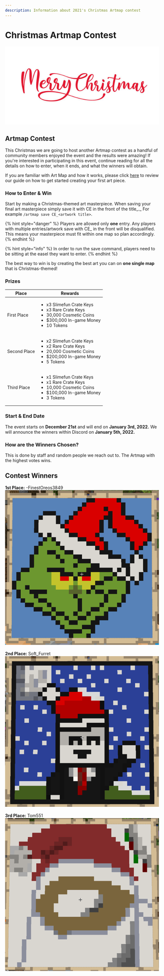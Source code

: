 ```yaml
---
description: Information about 2021's Christmas Artmap contest
---
```


# Christmas Artmap Contest

![](../../../.gitbook/assets/istockphoto-1180139808-612x612.jpg)

## Artmap Contest

This Christmas we are going to host another Artmap contest as a handful of community members enjoyed the event and the results were amazing! If you're interested in participating in this event, continue reading for all the details on how to enter, when it ends, and what the winners will obtain.

If you are familiar with Art Map and how it works, please click [here](../../../servers/towny/art-map.md) to review our guide on how to get started creating your first art piece.&#x20;

### How to Enter **& Win**

Start by making a Christmas-themed art masterpiece. When saving your final art masterpiece simply save it with CE in the front of the title_._ For example `/artmap save CE_<artwork title>`.

{% hint style="danger" %}
Players are allowed only **one** entry. Any players with multiple entries/artwork save with CE\_ in the front will be disqualified. This means your masterpiece must fit within one map so plan accordingly.
{% endhint %}

{% hint style="info" %}
In order to run the save command, players need to be sitting at the easel they want to enter.&#x20;
{% endhint %}

The best way to win is by creating the best art you can on **one single map** that is Christmas-themed!

### Prizes

| Place        | Rewards                                                                                                                                            |
| ------------ | -------------------------------------------------------------------------------------------------------------------------------------------------- |
| First Place  | <ul><li>x3 Slimefun Crate Keys</li><li>x3 Rare Crate Keys</li><li>30,000 Cosmetic Coins</li><li>$300,000 In-game Money</li><li>10 Tokens</li></ul> |
| Second Place | <ul><li>x2 Slimefun Crate Keys</li><li>x2 Rare Crate Keys</li><li>20,000 Cosmetic Coins</li><li>$200,000 In-game Money</li><li>5 Tokens</li></ul>  |
| Third Place  | <ul><li>x1 Slimefun Crate Keys</li><li>x1 Rare Crate Keys</li><li>10,000 Cosmetic Coins</li><li>$100,000 In-game Money</li><li>3 Tokens</li></ul>  |

### Start & End Date

The event starts on **December 21st** and will end on **January 3rd, 2022.** We will announce the winners within Discord on **January 5th, 2022.**

### How are the Winners Chosen?

This is done by staff and random people we reach out to. The Artmap with the highest votes wins.

## Contest Winners

**1st Place:** -FinestOreos3849\
![](<../../../.gitbook/assets/image (292) (1).png>)\
\
**2nd Place:** Soft\_Furret\
![](<../../../.gitbook/assets/image (288) (1) (1).png>)\
\
**3rd Place:** Tom551\
![](<../../../.gitbook/assets/image (284).png>)

